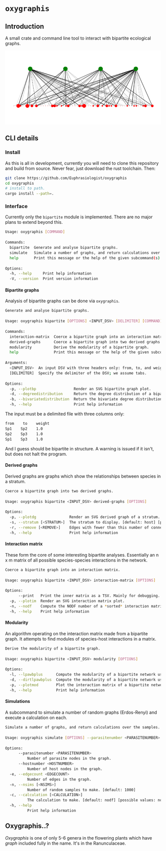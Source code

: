 # `oxygraphis`

## Introduction

A small crate and command line tool to interact with bipartite ecological graphs.

<img src="./euphrasia_hp.svg">

## CLI details

### Install

As this is all in development, currently you will need to clone this repository and build from source. Never fear, just download the rust toolchain. Then:

```bash
git clone https://github.com/Euphrasiologist/oxygraphis
cd oxygraphis
# install to path.
cargo install --path=.
```

### Interface

Currently only the `bipartite` module is implemented. There are no major plans to extend beyond this.

```bash
Usage: oxygraphis [COMMAND]

Commands:
  bipartite  Generate and analyse bipartite graphs.
  simulate   Simulate a number of graphs, and return calculations over the samples.
  help       Print this message or the help of the given subcommand(s)

Options:
  -h, --help     Print help information
  -V, --version  Print version information
```

#### Bipartite graphs

Analysis of bipartite graphs can be done via `oxygraphis`.

```bash
Generate and analyse bipartite graphs.

Usage: oxygraphis bipartite [OPTIONS] <INPUT_DSV> [DELIMITER] [COMMAND]

Commands:
  interaction-matrix  Coerce a bipartite graph into an interaction matrix.
  derived-graphs      Coerce a bipartite graph into two derived graphs.
  modularity          Derive the modularity of a bipartite graph.
  help                Print this message or the help of the given subcommand(s)

Arguments:
  <INPUT_DSV>  An input DSV with three headers only: from, to, and weight.
  [DELIMITER]  Specify the delimiter of the DSV; we assume tabs.

Options:
  -p, --plotbp                 Render an SVG bipartite graph plot.
  -d, --degreedistribution     Return the degree distribution of a bipartite graph.
  -b, --bivariatedistribution  Return the bivariate degree distribution of a bipartite graph.
  -h, --help                   Print help information
```

The input must be a delimited file with three columns only:

```txt
from    to    weight
Sp1    Sp2    1.0
Sp2    Sp3    1.0
Sp1    Sp3    1.0
```

And I guess should be bipartite in structure. A warning is issued if it isn't, but does not halt the program.

#### Derived graphs

Derived graphs are graphs which show the relationships between species in a stratum.

```bash
Coerce a bipartite graph into two derived graphs.

Usage: oxygraphis bipartite <INPUT_DSV> derived-graphs [OPTIONS]

Options:
  -p, --plotdg               Render an SVG derived graph of a stratum.
  -s, --stratum [<STRATUM>]  The stratum to display. [default: host] [possible values: host, parasite]
  -r, --remove [<REMOVE>]    Edges with fewer than this number of connections are removed from the graph. [default: 2.0]
  -h, --help                 Print help information
```

#### Interaction matrix

These form the core of some interesting bipartite analyses. Essentially an n x m matrix of all possible species-species interactions in the network.

```bash
Coerce a bipartite graph into an interaction matrix.

Usage: oxygraphis bipartite <INPUT_DSV> interaction-matrix [OPTIONS]

Options:
      --print   Print the inner matrix as a TSV. Mainly for debugging.
  -p, --plotim  Render an SVG interaction matrix plot.
  -n, --nodf    Compute the NODF number of a *sorted* interaction matrix.
  -h, --help    Print help information
```

#### Modularity 

An algorithm operating on the interaction matrix made from a bipartite graph. It attempts to find modules of species-host interactions in a matrix.

```bash
Derive the modularity of a bipartite graph.

Usage: oxygraphis bipartite <INPUT_DSV> modularity [OPTIONS]

Options:
  -l, --lpawbplus      Compute the modularity of a bipartite network using LPAwb+ algorithm.
  -d, --dirtlpawbplus  Compute the modularity of a bipartite network using DIRTLPAwb+ algorithm.
  -p, --plotmod        Plot the interaction matrix of a bipartite network, sorted to maximise modularity.
  -h, --help           Print help information
```

#### Simulations

A subcommand to simulate a number of random graphs (Erdos-Renyi) and execute a calculation on each.

```bash
Simulate a number of graphs, and return calculations over the samples.

Usage: oxygraphis simulate [OPTIONS] --parasitenumber <PARASITENUMBER> --hostnumber <HOSTNUMBER> --edgecount <EDGECOUNT>

Options:
      --parasitenumber <PARASITENUMBER>
          Number of parasite nodes in the graph.
      --hostnumber <HOSTNUMBER>
          Number of host nodes in the graph.
  -e, --edgecount <EDGECOUNT>
          Number of edges in the graph.
  -n, --nsims [<NSIMS>]
          Number of random samples to make. [default: 1000]
  -c, --calculation [<CALCULATION>]
          The calculation to make. [default: nodf] [possible values: nodf, lpawbplus, dirtlpawbplus, degree-distribution, bivariate-distribution]
  -h, --help
          Print help information
```

## Oxygraphis..?

*Oxygraphis* is one of only 5-6 genera in the flowering plants which have *graph* included fully in the name. It's in the Ranunculaceae.